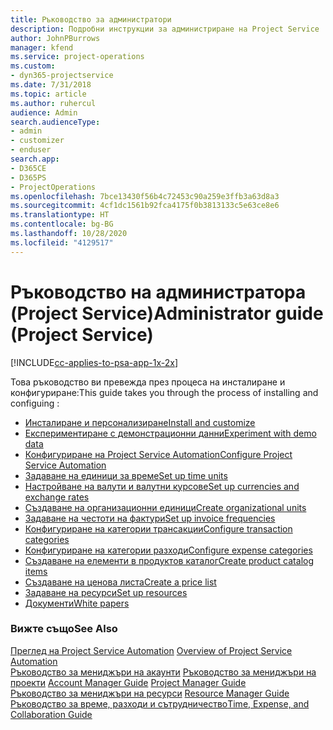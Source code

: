 ```yaml
---
title: Ръководство за администратори
description: Подробни инструкции за администриране на Project Service
author: JohnPBurrows
manager: kfend
ms.service: project-operations
ms.custom:
- dyn365-projectservice
ms.date: 7/31/2018
ms.topic: article
ms.author: ruhercul
audience: Admin
search.audienceType:
- admin
- customizer
- enduser
search.app:
- D365CE
- D365PS
- ProjectOperations
ms.openlocfilehash: 7bce13430f56b4c72453c90a259e3ffb3a63d8a3
ms.sourcegitcommit: 4cf1dc1561b92fca4175f0b3813133c5e63ce8e6
ms.translationtype: HT
ms.contentlocale: bg-BG
ms.lasthandoff: 10/28/2020
ms.locfileid: "4129517"
---
```

# <a name="administrator-guide-project-service"></a><span data-ttu-id="6267b-103">Ръководство на администратора (Project Service)</span><span class="sxs-lookup"><span data-stu-id="6267b-103">Administrator guide (Project Service)</span></span>

[!INCLUDE[cc-applies-to-psa-app-1x-2x](../includes/cc-applies-to-psa-app-1x-2x.md)]

<span data-ttu-id="6267b-104">Това ръководство ви превежда през процеса на инсталиране и конфигуриране:</span><span class="sxs-lookup"><span data-stu-id="6267b-104">This guide takes you through the process of installing and configuing :</span></span>  
  
- [<span data-ttu-id="6267b-105">Инсталиране и персонализиране</span><span class="sxs-lookup"><span data-stu-id="6267b-105">Install and customize</span></span>](install-customize.md)
- [<span data-ttu-id="6267b-106">Експериментиране с демонстрационни данни</span><span class="sxs-lookup"><span data-stu-id="6267b-106">Experiment with demo data</span></span>](use-demo-data.md)
- [<span data-ttu-id="6267b-107">Конфигуриране на Project Service Automation</span><span class="sxs-lookup"><span data-stu-id="6267b-107">Configure Project Service Automation</span></span>](configure.md)
- [<span data-ttu-id="6267b-108">Задаване на единици за време</span><span class="sxs-lookup"><span data-stu-id="6267b-108">Set up time units</span></span>](set-up-time-units.md)
- [<span data-ttu-id="6267b-109">Настройване на валути и валутни курсове</span><span class="sxs-lookup"><span data-stu-id="6267b-109">Set up currencies and exchange rates</span></span>](set-up-currencies-exchange-rates.md)
- [<span data-ttu-id="6267b-110">Създаване на организационни единици</span><span class="sxs-lookup"><span data-stu-id="6267b-110">Create organizational units</span></span>](create-organizational-units.md)
- [<span data-ttu-id="6267b-111">Задаване на честоти на фактури</span><span class="sxs-lookup"><span data-stu-id="6267b-111">Set up invoice frequencies</span></span>](set-up-invoice-frequencies.md)
- [<span data-ttu-id="6267b-112">Конфигуриране на категории трансакции</span><span class="sxs-lookup"><span data-stu-id="6267b-112">Configure transaction categories</span></span>](configure-transaction-categories.md)
- [<span data-ttu-id="6267b-113">Конфигуриране на категории разходи</span><span class="sxs-lookup"><span data-stu-id="6267b-113">Configure expense categories</span></span>](configure-expense-categories.md)
- [<span data-ttu-id="6267b-114">Създаване на елементи в продуктов каталог</span><span class="sxs-lookup"><span data-stu-id="6267b-114">Create product catalog items</span></span>](create-product-catalog-items.md)
- [<span data-ttu-id="6267b-115">Създаване на ценова листа</span><span class="sxs-lookup"><span data-stu-id="6267b-115">Create a price list</span></span>](create-price-list.md)
- [<span data-ttu-id="6267b-116">Задаване на ресурси</span><span class="sxs-lookup"><span data-stu-id="6267b-116">Set up resources</span></span>](set-up-resources.md)
- [<span data-ttu-id="6267b-117">Документи</span><span class="sxs-lookup"><span data-stu-id="6267b-117">White papers</span></span>](white-papers.md)
  
### <a name="see-also"></a><span data-ttu-id="6267b-118">Вижте също</span><span class="sxs-lookup"><span data-stu-id="6267b-118">See Also</span></span>  
 <span data-ttu-id="6267b-119">[Преглед на Project Service Automation](../psa/overview.md)  </span><span class="sxs-lookup"><span data-stu-id="6267b-119">[Overview of Project Service Automation](../psa/overview.md)  </span></span>  
 <span data-ttu-id="6267b-120">[Ръководство за мениджъри на акаунти](../psa/account-manager-guide.md) [Ръководство за мениджъри на проекти](../psa/project-manager-guide.md) </span><span class="sxs-lookup"><span data-stu-id="6267b-120">[Account Manager Guide](../psa/account-manager-guide.md) [Project Manager Guide](../psa/project-manager-guide.md) </span></span>  
 <span data-ttu-id="6267b-121">[Ръководство за мениджъри на ресурси](../psa/resource-manager-guide.md) </span><span class="sxs-lookup"><span data-stu-id="6267b-121">[Resource Manager Guide](../psa/resource-manager-guide.md) </span></span>  
 [<span data-ttu-id="6267b-122">Ръководство за време, разходи и сътрудничество</span><span class="sxs-lookup"><span data-stu-id="6267b-122">Time, Expense, and Collaboration Guide</span></span>](../psa/time-expense-collaboration-guide.md)
